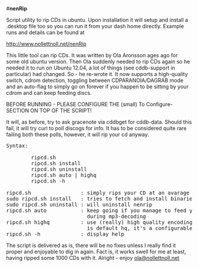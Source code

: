 #**nenRip**

Script utility to rip CDs in ubuntu. Upon installation it will setup and install a .desktop file too 
so you can run it from your dash home directly. Example runs and details can be found at 

http://www.nollettnoll.net/nenRip

This little tool can rip CDs. It was written by Ola Aronsson ages ago for some
old ubuntu version. Then Ola suddenly needed to rip CDs again so he needed it to
run on Ubuntu 12.04, a lot of things (see cddb-support in particular) had changed.
So - he re-wrote it. It now supports a high-quality switch, cdrom detection,
toggling between CDPARANOIA/DAGRAB mode and an auto-flag to simply go on forever if
you happen to be sitting by your cdrom and can keep feeding discs.

BEFORE RUNNING - PLEASE CONFIGURE THE (small) To Configure-SECTION ON TOP OF THE SCRIPT!

It will, as before, try to ask gracenote via cddbget for cddb-data. Should this
fail, it will try curl to poll discogs for info. It has to be considered quite rare
failing both these polls, however, it will rip your cd anyway.  

<pre>
Syntax:  

        ripcd.sh  
        ripcd.sh install  
        ripcd.sh uninstall  
        ripcd.sh auto | highq  
        ripcd.sh -h

ripcd.sh                : simply rips your CD at an avarage 160-200 kps  
sudo ripcd.sh install   : tries to fetch and install binaries needed  
sudo ripcd.sh uninstall : will uninstall nenrip  
ripcd.sh auto           : keep going if you manage to feed your cdrom 
                          during mp3-decoding  
ripcd.sh highq          : use (really) high quality encoding. 320 kps
                          is default hq, it's a configurable  
ripcd.sh -h             : display help
</pre>

The script is delivered as is, there will be no fixes unless I really find it proper
and enjoyable to dig in again. Fact is, it works swell for me at least, having
ripped some 1000 CDs with it. Alright - enjoy ola@nollettnoll.net

